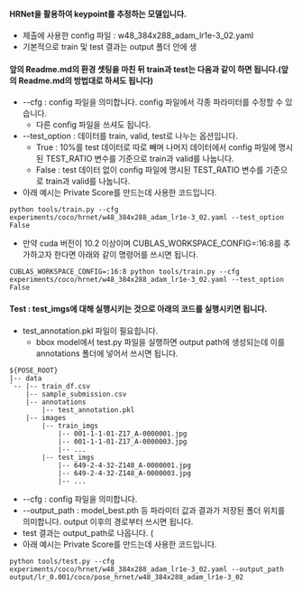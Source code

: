 #### HRNet을 활용하여 keypoint를 추정하는 모델입니다.
* 제출에 사용한 config 파일 : w48_384x288_adam_lr1e-3_02.yaml
* 기본적으로 train 및 test 결과는 output 폴더 안에 생

#### 앞의 Readme.md의 환경 셋팅을 마친 뒤 train과 test는 다음과 같이 하면 됩니다.(앞의 Readme.md의 방법대로 하셔도 됩니다)
* --cfg : config 파일을 의미합니다. config 파일에서 각종 파라미터를 수정할 수 있습니다.
  * 다른 config 파일을 쓰셔도 됩니다.
* --test_option : 데이터를 train, valid, test로 나누는 옵션입니다. 
  * True : 10%를 test 데이터로 따로 빼며 나머지 데이터에서 config 파일에 명시된 TEST_RATIO 변수를 기준으로 train과 valid를 나눕니다.
  * False : test 데이터 없이 config 파일에 명시된 TEST_RATIO 변수를 기준으로 train과 valid를 나눕니다.
* 아래 예시는 Private Score를 만드는데 사용한 코드입니다.
```
python tools/train.py --cfg experiments/coco/hrnet/w48_384x288_adam_lr1e-3_02.yaml --test_option False
```
* 만약 cuda 버전이 10.2 이상이며 CUBLAS_WORKSPACE_CONFIG=:16:8를 추가하고자 한다면 아래와 같이 명령어를 쓰시면 됩니다.
```
CUBLAS_WORKSPACE_CONFIG=:16:8 python tools/train.py --cfg experiments/coco/hrnet/w48_384x288_adam_lr1e-3_02.yaml --test_option False
```


#### Test : test_imgs에 대해 실행시키는 것으로 아래의 코드를 실행시키면 됩니다.
* test_annotation.pkl 파일이 필요힙니다.
  * bbox model에서 test.py 파일을 실행하면 output path에 생성되는데 이를 annotations 폴더에 넣어서 쓰시면 됩니다. 
```
${POSE_ROOT}
|-- data
`-- |-- train_df.csv
    |-- sample_submission.csv
    |-- annotations
        |-- test_annotation.pkl
    |-- images
        |-- train_imgs
            |-- 001-1-1-01-Z17_A-0000001.jpg
            |-- 001-1-1-01-Z17_A-0000003.jpg
            |-- ...
        |-- test_imgs
            |-- 649-2-4-32-Z148_A-0000001.jpg
            |-- 649-2-4-32-Z148_A-0000003.jpg
            |-- ...
```

* --cfg : config 파일을 의미합니다.
* --output_path : model_best.pth 등 파라미터 값과 결과가 저장된 폴더 위치를 의미합니다. output 이후의 경로부터 쓰시면 됩니다.
* test 결과는 output_path로 나옵니다. (
* 아래 예시는 Private Score를 만드는데 사용한 코드입니다.
```
python tools/test.py --cfg experiments/coco/hrnet/w48_384x288_adam_lr1e-3_02.yaml --output_path output/lr_0.001/coco/pose_hrnet/w48_384x288_adam_lr1e-3_02
```
